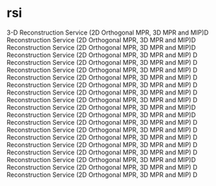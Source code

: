 # rsi
3-D Reconstruction Service (2D Orthogonal MPR, 3D MPR and MIP)D Reconstruction Service (2D Orthogonal MPR, 3D MPR and MIP)D Reconstruction Service (2D Orthogonal MPR, 3D MPR and MIP)D Reconstruction Service (2D Orthogonal MPR, 3D MPR and MIP) D Reconstruction Service (2D Orthogonal MPR, 3D MPR and MIP) D Reconstruction Service (2D Orthogonal MPR, 3D MPR and MIP) D Reconstruction Service (2D Orthogonal MPR, 3D MPR and MIP) D Reconstruction Service (2D Orthogonal MPR, 3D MPR and MIP) D Reconstruction Service (2D Orthogonal MPR, 3D MPR and MIP) D Reconstruction Service (2D Orthogonal MPR, 3D MPR and MIP) D Reconstruction Service (2D Orthogonal MPR, 3D MPR and MIP)D Reconstruction Service (2D Orthogonal MPR, 3D MPR and MIP)D Reconstruction Service (2D Orthogonal MPR, 3D MPR and MIP) D Reconstruction Service (2D Orthogonal MPR, 3D MPR and MIP) D Reconstruction Service (2D Orthogonal MPR, 3D MPR and MIP) D Reconstruction Service (2D Orthogonal MPR, 3D MPR and MIP) D Reconstruction Service (2D Orthogonal MPR, 3D MPR and MIP) D Reconstruction Service (2D Orthogonal MPR, 3D MPR and MIP)D Reconstruction Service (2D Orthogonal MPR, 3D MPR and MIP) D Reconstruction Service (2D Orthogonal MPR, 3D MPR and MIP) D
